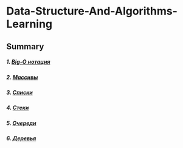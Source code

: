 # Data-Structure-And-Algorithms-Learning

## Summary

##### 1. <a href=Algorithms/Big-O.md>Big-O нотация</a>
##### 2. <a href=DataStructures/Array.md>Массивы</a>
##### 3. <a href=DataStructures/List.md>Списки</a>
##### 4. <a href=DataStructures/Stack.md>Стеки</a>
##### 5. <a href=DataStructures/Queue.md>Очереди</a>
##### 6. <a href=DataStructures/Tree.md>Деревья</a>
